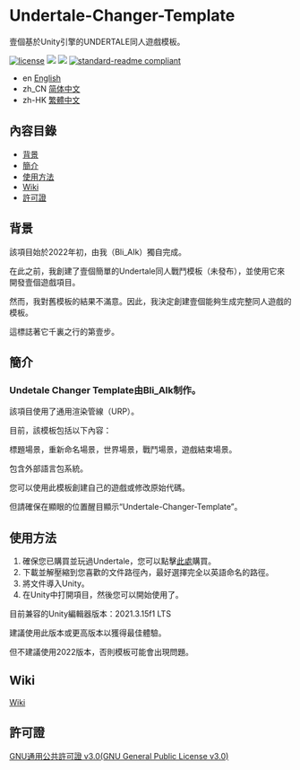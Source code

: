 # Undertale-Changer-Template
壹個基於Unity引擎的UNDERTALE同人遊戲模板。

[![license](https://img.shields.io/github/license/Bli-AIk/Undertale-Changer-Template
)](LICENSE)
<img src="https://img.shields.io/github/repo-size/Bli-AIk/Undertale-Changer-Template.svg"/>
<img src="https://img.shields.io/github/last-commit/Bli-AIk/Undertale-Changer-Template.svg"/>
[![standard-readme compliant](https://img.shields.io/badge/readme%20style-standard-brightgreen.svg?style=flat-square)](https://github.com/RichardLitt/standard-readme)

- en [English](readme.md)
- zh_CN [简体中文](README.zh_CN.md)
- zh-HK [繁體中文](README.zh_HK.md)

## 內容目錄

- [背景](#背景)
- [簡介](#簡介)
- [使用方法](#使用方法)
- [Wiki](#Wiki)
- [許可證](#許可證)


## 背景
該項目始於2022年初，由我（Bli_AIk）獨自完成。

在此之前，我創建了壹個簡單的Undertale同人戰鬥模板（未發布），並使用它來開發壹個遊戲項目。

然而，我對舊模板的結果不滿意。因此，我決定創建壹個能夠生成完整同人遊戲的模板。

這標誌著它千裏之行的第壹步。

## 簡介
### Undetale Changer Template由Bli_AIk制作。

該項目使用了通用渲染管線（URP）。

目前，該模板包括以下內容：

標題場景，重新命名場景，世界場景，戰鬥場景，遊戲結束場景。

包含外部語言包系統。

您可以使用此模板創建自己的遊戲或修改原始代碼。

但請確保在顯眼的位置醒目顯示“Undertale-Changer-Template”。

## 使用方法
1. 確保您已購買並玩過Undertale，您可以點擊[此處](https://undertale.com/)購買。
2. 下載並解壓縮到您喜歡的文件路徑內，最好選擇完全以英語命名的路徑。
3. 將文件導入Unity。
4. 在Unity中打開項目，然後您可以開始使用了。

目前兼容的Unity編輯器版本：2021.3.15f1 LTS

建議使用此版本或更高版本以獲得最佳體驗。

但不建議使用2022版本，否則模板可能會出現問題。

## Wiki

[Wiki](https://github.com/Bli-AIk/Undertale-Changer-Template/wiki/Home%E2%80%90zh_HK)

## 許可證

[GNU通用公共許可證 v3.0(GNU General Public License v3.0)](../main/LICENSE)
